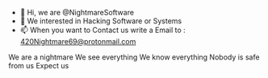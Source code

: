 - 👋 Hi, we are @NightmareSoftware
- 👀 We interested in Hacking Software or Systems
- 📫 When you want to Contact us write a Email to : 420Nightmare69@protonmail.com

We are a nightmare
We see everything
We know everything
Nobody is safe from us
Expect us
<!---
We are a nightmare
We see everything
We know everything
Nobody is safe from us
Expect us
--->

